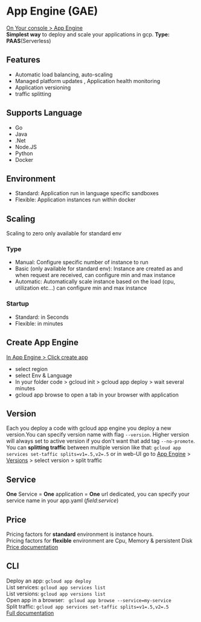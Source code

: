 # App Engine (GAE)
[On Your console > App Engine](https://console.cloud.google.com/appengine)  
**Simplest way** to deploy and scale your applications in gcp. **Type: PAAS**(Serverless)
## Features
- Automatic load balancing, auto-scaling
- Managed platform updates , Application health monitoring
- Application versioning
- traffic splitting
## Supports Language
- Go
- Java
- .Net
- Node.JS
- Python
- Docker
## Environment
- Standard: Application run in language specific sandboxes
- Flexible: Application instances run within docker
## Scaling
Scaling to zero only available for standard env
### Type
- Manual: Configure specific number of instance to run
- Basic (only available for standard env): Instance are created as and when request are received, can configure min and max instance
- Automatic: Automatically scale instance based on the load (cpu, utilization etc...) can configure min and max instance
### Startup
- Standard: in Seconds
- Flexible: in minutes
## Create App Engine
[In App Engine > Click create app](https://console.cloud.google.com/appengine)  
- select region
- select Env & Language 
- In your folder code > gcloud init > gcloud app deploy > wait several minutes
- gcloud app browse to open a tab in your browser with application
## Version
Each you deploy a code with gcloud app engine you deploy a new version.You can specify version name with flag `--version`.
Higher version will always set to active version if you don't want that add tag `--no-promote`.
You can **splitting traffic** between multiple version like that: `gcloud app services set-taffic splits=v1=.5,v2=.5` or in web-UI go to [App Engine](https://console.cloud.google.com/appengine) > [Versions](https://console.cloud.google.com/appengine/versions) > select version > split traffic
## Service
**One** Service = **One** application = **One** url dedicated, you can specify your service name in your app.yaml (_field:service_)
## Price
Pricing factors for **standard** environment is instance hours.  
Pricing factors for **flexible** environment are Cpu, Memory & persistent Disk  
[Price documentation](https://cloud.google.com/kubernetes-engine/pricing)
## CLI
Deploy an app: `gcloud app deploy`  
List services: `gcloud app services list`  
List versions: `gcloud app versions list`  
Open app in a browser: ` gcloud app browse --service=my-service`  
Split traffic: `gcloud app services set-taffic splits=v1=.5,v2=.5`  
[Full documentation](https://cloud.google.com/sdk/gcloud/reference/app)  